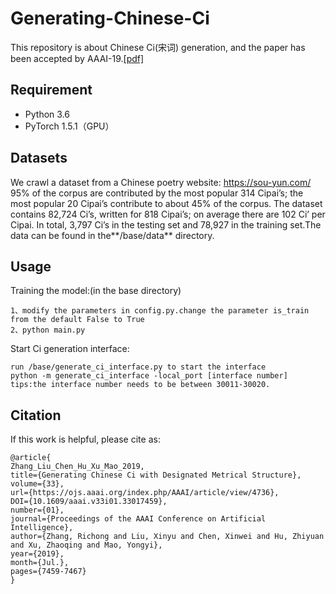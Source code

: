 # Generating-Chinese-Ci

This repository is about Chinese Ci(宋词) generation, and the paper  has been accepted by AAAI-19.[[pdf]](https://github.com/BDBC-KG-NLP/Generating-Chinese-Ci_AAAI2019/blob/master/Generating%20Chinese%20Ci.pdf)

## Requirement

- Python 3.6
- PyTorch 1.5.1（GPU）

## Datasets

We crawl a dataset from a Chinese poetry website: https://sou-yun.com/ 95% of the corpus are contributed by the most popular 314 Cipai’s; the most popular 20 Cipai’s contribute to about 45% of the corpus. The dataset contains 82,724 Ci’s, written for 818 Cipai’s; on average there are 102 Ci’ per Cipai. In total, 3,797 Ci’s in the testing set and 78,927 in the training set.The data can be found in the**/base/data** directory.

## Usage

Training the model:(in the base directory)

```
1、modify the parameters in config.py.change the parameter is_train from the default False to True
2、python main.py
```

Start Ci generation interface:

```
run /base/generate_ci_interface.py to start the interface
python -m generate_ci_interface -local_port [interface number]
tips:the interface number needs to be between 30011-30020.
```

## Citation

If this work is helpful, please cite as:

```
@article{
Zhang_Liu_Chen_Hu_Xu_Mao_2019, 
title={Generating Chinese Ci with Designated Metrical Structure}, 
volume={33}, 
url={https://ojs.aaai.org/index.php/AAAI/article/view/4736}, 
DOI={10.1609/aaai.v33i01.33017459}, 
number={01}, 
journal={Proceedings of the AAAI Conference on Artificial Intelligence}, 
author={Zhang, Richong and Liu, Xinyu and Chen, Xinwei and Hu, Zhiyuan and Xu, Zhaoqing and Mao, Yongyi}, 
year={2019}, 
month={Jul.}, 
pages={7459-7467} 
}
```
